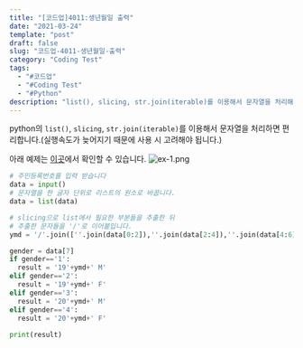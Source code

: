 ```yaml
---
title: "[코드업]4011:생년월일 출력"
date: "2021-03-24"
template: "post"
draft: false
slug: "코드업-4011-생년월일-출력"
category: "Coding Test"
tags:
  - "#코드업"
  - "#Coding Test"
  - "#Python"
description: "list(), slicing, str.join(iterable)를 이용해서 문자열을 처리해보는 예제입니다."
---
```


python의 `list()`, `slicing`, `str.join(iterable)`를 이용해서 문자열을 처리하면 편리합니다.(실행속도가 늦어지기 때문에 사용 시 고려해야 됩니다.)  

아래 예제는 [이곳](https://codeup.kr/problem.php?id=4011)에서 확인할 수 있습니다.
![ex-1.png](/media/posts/2021-03-24---[코드업]4011-생년월일-출력/ex-1.png)
```python
# 주민등록번호를 입력 받습니다
data = input()
# 문자열을 한 글자 단위로 리스트의 원소로 바꿉니다. 
data = list(data)

# slicing으로 list에서 필요한 부분들을 추출한 뒤
# 추출한 문자들을 '/'로 이어붙입니다.
ymd = '/'.join([''.join(data[0:2]),''.join(data[2:4]),''.join(data[4:6])])

gender = data[7]
if gender=='1':
  result = '19'+ymd+' M'
elif gender=='2':
  result = '19'+ymd+' F'
elif gender=='3':
  result = '20'+ymd+' M'
elif gender=='4':
  result = '20'+ymd+' F'
  
print(result)
```
